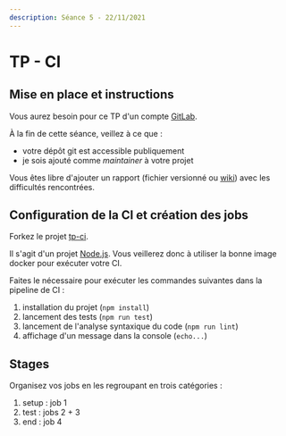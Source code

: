 ```yaml
---
description: Séance 5 - 22/11/2021
---
```


# TP - CI

## Mise en place et instructions

Vous aurez besoin pour ce TP d'un compte [GitLab](https://gitlab.com/).

À la fin de cette séance, veillez à ce que :

- votre dépôt git est accessible publiquement
- je sois ajouté comme *maintainer* à votre projet

Vous êtes libre d'ajouter un rapport (fichier versionné ou [wiki](https://docs.gitlab.com/ee/user/project/wiki/)) avec les difficultés rencontrées.

## Configuration de la CI et création des jobs

Forkez le projet [tp-ci](https://gitlab.com/fnuttens/tp-ci).

Il s'agit d'un projet [Node.js](https://nodejs.org/). Vous veillerez donc à utiliser la bonne image docker pour exécuter votre CI.

Faites le nécessaire pour exécuter les commandes suivantes dans la pipeline de CI :

1. installation du projet (`npm install`)
2. lancement des tests (`npm run test`)
3. lancement de l'analyse syntaxique du code (`npm run lint`)
4. affichage d'un message dans la console (`echo...`)

## Stages

Organisez vos jobs en les regroupant en trois catégories :

1. setup : job 1
2. test : jobs 2 + 3
3. end : job 4
